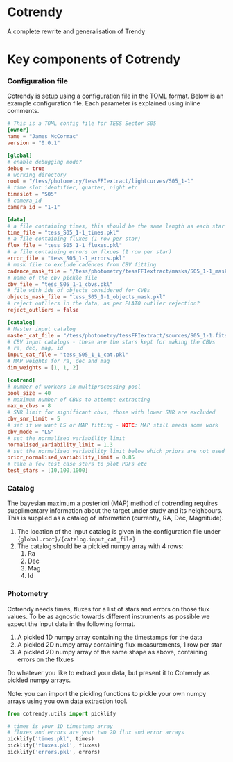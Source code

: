 # Cotrendy

A complete rewrite and generalisation of Trendy

# Key components of Cotrendy

### Configuration file

Cotrendy is setup using a configuration file in the [TOML format](https://github.com/toml-lang/toml). Below is an example configuration file. Each parameter is explained using inline comments.

```toml
# This is a TOML config file for TESS Sector S05
[owner]
name = "James McCormac"
version = "0.0.1"

[global]
# enable debugging mode?
debug = true
# working directory
root = "/tess/photometry/tessFFIextract/lightcurves/S05_1-1"
# time slot identifier, quarter, night etc
timeslot = "S05"
# camera_id
camera_id = "1-1"

[data]
# a file containing times, this should be the same length as each star row below
time_file = "tess_S05_1-1_times.pkl"
# a file containing fluxes (1 row per star)
flux_file = "tess_S05_1-1_fluxes.pkl"
# a file containing errors on flxues (1 row per star)
error_file = "tess_S05_1-1_errors.pkl"
# mask file to exclude cadences from CBV fitting
cadence_mask_file = "/tess/photometry/tessFFIextract/masks/S05_1-1_mask.fits"
# name of the cbv pickle file
cbv_file = "tess_S05_1-1_cbvs.pkl"
# file with ids of objects considered for CVBs
objects_mask_file = "tess_S05_1-1_objects_mask.pkl"
# reject outliers in the data, as per PLATO outlier rejection?
reject_outliers = false

[catalog]
# Master input catalog
master_cat_file = "/tess/photometry/tessFFIextract/sources/S05_1-1.fits"
# CBV input catalogs - these are the stars kept for making the CBVs
# ra, dec, mag, id
input_cat_file = "tess_S05_1_1_cat.pkl"
# MAP weights for ra, dec and mag
dim_weights = [1, 1, 2]

[cotrend]
# number of workers in multiprocessing pool
pool_size = 40
# maximum number of CBVs to attempt extracting
max_n_cbvs = 8
# SNR limit for significant cbvs, those with lower SNR are excluded
cbv_snr_limit = 5
# set if we want LS or MAP fitting - NOTE: MAP still needs some work
cbv_mode = "LS"
# set the normalised variability limit
normalised_variability_limit = 1.3
# set the normalised variability limit below which priors are not used
prior_normalised_variability_limit = 0.85
# take a few test case stars to plot PDFs etc
test_stars = [10,100,1000]
```

### Catalog

The bayesian maximum a posteriori (MAP) method of cotrending requires supplimentary information about the target under study and its neighbours. This is supplied as a catalog of information (currently, RA, Dec, Magnitude).

   1. The location of the input catalog is given in the configuration file under ```{global.root}/{catalog.input_cat_file}```
   1. The catalog should be a pickled numpy array with 4 rows:
      1. Ra
      1. Dec
      1. Mag
      1. Id

### Photometry

Cotrendy needs times, fluxes for a list of stars and errors on those flux values. To be as agnostic
towards different instruments as possible we expect the input data in the following format.

   1. A pickled 1D numpy array containing the timestamps for the data
   1. A pickled 2D numpy array containing flux measurements, 1 row per star
   1. A pickled 2D numpy array of the same shape as above, containing errors on the flxues

Do whatever you like to extract your data, but present it to Cotrendy as pickled numpy arrays.

Note: you can import the pickling functions to pickle your own numpy arrays using you own data extraction 
tool.

```python
from cotrendy.utils import picklify

# times is your 1D timestamp array
# fluxes and errors are your two 2D flux and error arrays
picklify('times.pkl', times)
picklify('fluxes.pkl', fluxes)
picklify('errors.pkl', errors)
```
